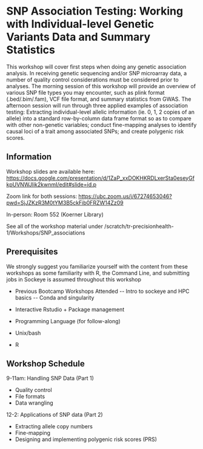 # SNP Association Testing: Working with Individual-level Genetic Variants Data and Summary Statistics 

This workshop will cover first steps when doing any genetic association analysis. In receiving genetic sequencing and/or SNP microarray data, a number of quality control considerations must be considered prior to analyses. The morning session of this workshop will provide an overview of various SNP file types you may encounter, such as plink format (.bed/.bim/.fam), VCF file format, and summary statistics from GWAS. The afternoon session will run through three applied examples of association testing: Extracting individual-level allelic information (ie. 0, 1, 2 copies of an allele) into a standard row-by-column data frame format so as to compare with other non-genetic variables; conduct fine-mapping analyses to identify causal loci of a trait among associated SNPs; and create polygenic risk scores.  

## Information

Workshop slides are available here: https://docs.google.com/presentation/d/1ZaP_xxDOKHKRDLxerSta0eseyGfkpUVNWJlik2kwnmI/edit#slide=id.p

Zoom link for both sessions: https://ubc.zoom.us/j/67274653046?pwd=SjJZKzR3M0tYM3B5ckFib0FRZW14Zz09

In-person: Room 552 (Koerner Library)

See all of the workshop material under /scratch/tr-precisionhealth-1/Workshops/SNP_associations 

## Prerequisites 

We strongly suggest you familiarize yourself with the content from these workshops as some familiarity with R, the Command Line, and submitting jobs in Sockeye is assumed throughout this workshop

- Previous Bootcamp Workshops Attended
-- Intro to sockeye and HPC basics
-- Conda and singularity

- Interactive Rstudio + Package management
- Programming Language (for follow-along)
- Unix/bash
- R

## Workshop Schedule

9-11am: Handling SNP Data (Part 1)
- Quality control
- File formats
- Data wrangling

12-2: Applications of SNP data (Part 2)
- Extracting allele copy numbers
- Fine-mapping
- Designing and implementing polygenic risk scores (PRS)
